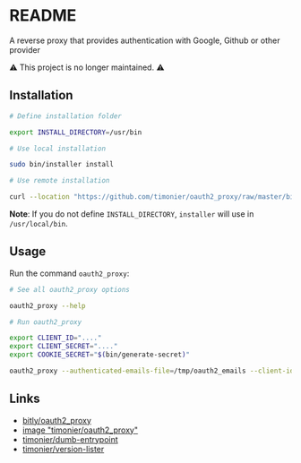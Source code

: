 # README

A reverse proxy that provides authentication with Google, Github or other provider

⚠️ This project is no longer maintained. ⚠️

## Installation

```sh
# Define installation folder

export INSTALL_DIRECTORY=/usr/bin

# Use local installation

sudo bin/installer install

# Use remote installation

curl --location "https://github.com/timonier/oauth2_proxy/raw/master/bin/installer" | sudo sh -s -- install
```

__Note__: If you do not define `INSTALL_DIRECTORY`, `installer` will use in `/usr/local/bin`.

## Usage

Run the command `oauth2_proxy`:

```sh
# See all oauth2_proxy options

oauth2_proxy --help

# Run oauth2_proxy

export CLIENT_ID="...."
export CLIENT_SECRET="...."
export COOKIE_SECRET="$(bin/generate-secret)"

oauth2_proxy --authenticated-emails-file=/tmp/oauth2_emails --client-id="${CLIENT_ID}" --client-secret="${CLIENT_SECRET}" --cookie-secret="${COOKIE_SECRET}" --cookie-secure=false  --http-address=:80  --provider=github  --upstream="http://127.0.0.1:9000/"
```

## Links

* [bitly/oauth2_proxy](https://github.com/bitly/oauth2_proxy)
* [image "timonier/oauth2_proxy"](https://hub.docker.com/r/timonier/oauth2_proxy/)
* [timonier/dumb-entrypoint](https://github.com/timonier/dumb-entrypoint)
* [timonier/version-lister](https://github.com/timonier/version-lister)
